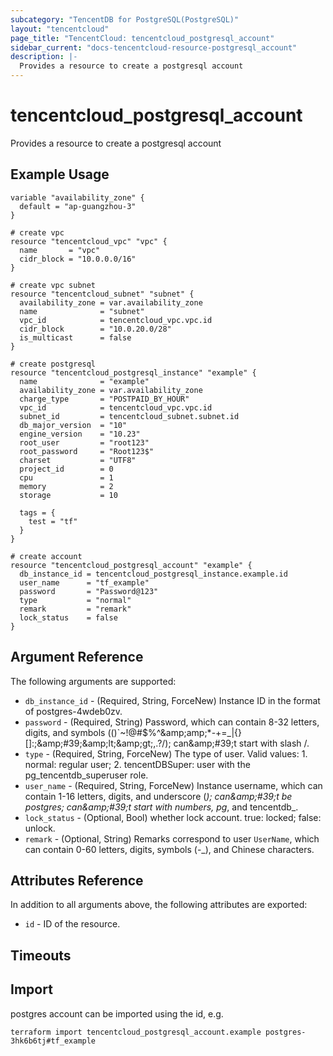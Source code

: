 ```yaml
---
subcategory: "TencentDB for PostgreSQL(PostgreSQL)"
layout: "tencentcloud"
page_title: "TencentCloud: tencentcloud_postgresql_account"
sidebar_current: "docs-tencentcloud-resource-postgresql_account"
description: |-
  Provides a resource to create a postgresql account
---
```


# tencentcloud_postgresql_account

Provides a resource to create a postgresql account

## Example Usage

```hcl
variable "availability_zone" {
  default = "ap-guangzhou-3"
}

# create vpc
resource "tencentcloud_vpc" "vpc" {
  name       = "vpc"
  cidr_block = "10.0.0.0/16"
}

# create vpc subnet
resource "tencentcloud_subnet" "subnet" {
  availability_zone = var.availability_zone
  name              = "subnet"
  vpc_id            = tencentcloud_vpc.vpc.id
  cidr_block        = "10.0.20.0/28"
  is_multicast      = false
}

# create postgresql
resource "tencentcloud_postgresql_instance" "example" {
  name              = "example"
  availability_zone = var.availability_zone
  charge_type       = "POSTPAID_BY_HOUR"
  vpc_id            = tencentcloud_vpc.vpc.id
  subnet_id         = tencentcloud_subnet.subnet.id
  db_major_version  = "10"
  engine_version    = "10.23"
  root_user         = "root123"
  root_password     = "Root123$"
  charset           = "UTF8"
  project_id        = 0
  cpu               = 1
  memory            = 2
  storage           = 10

  tags = {
    test = "tf"
  }
}

# create account
resource "tencentcloud_postgresql_account" "example" {
  db_instance_id = tencentcloud_postgresql_instance.example.id
  user_name      = "tf_example"
  password       = "Password@123"
  type           = "normal"
  remark         = "remark"
  lock_status    = false
}
```

## Argument Reference

The following arguments are supported:

* `db_instance_id` - (Required, String, ForceNew) Instance ID in the format of postgres-4wdeb0zv.
* `password` - (Required, String) Password, which can contain 8-32 letters, digits, and symbols (()`~!@#$%^&amp;amp;amp;*-+=_|{}[]:;&amp;amp;#39;&amp;amp;lt;&amp;amp;gt;,.?/); can&amp;amp;#39;t start with slash /.
* `type` - (Required, String, ForceNew) The type of user. Valid values: 1. normal: regular user; 2. tencentDBSuper: user with the pg_tencentdb_superuser role.
* `user_name` - (Required, String, ForceNew) Instance username, which can contain 1-16 letters, digits, and underscore (_); can&amp;amp;#39;t be postgres; can&amp;amp;#39;t start with numbers, pg_, and tencentdb_.
* `lock_status` - (Optional, Bool) whether lock account. true: locked; false: unlock.
* `remark` - (Optional, String) Remarks correspond to user `UserName`, which can contain 0-60 letters, digits, symbols (-_), and Chinese characters.

## Attributes Reference

In addition to all arguments above, the following attributes are exported:

* `id` - ID of the resource.



## Timeouts

<no value>


## Import

postgres account can be imported using the id, e.g.

```
terraform import tencentcloud_postgresql_account.example postgres-3hk6b6tj#tf_example
```

